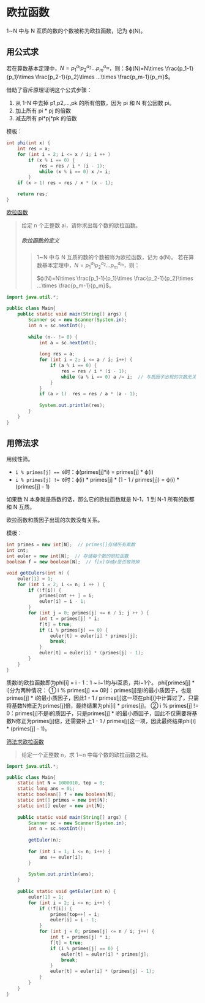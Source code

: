 # 欧拉函数

1∼N 中与 N 互质的数的个数被称为欧拉函数，记为 ϕ(N)。

## 用公式求

若在算数基本定理中，$N={p_1}^{a_1}{p_2}^{a_2}...{p_m}^{a_m}$，则：$ϕ(N)=N\times \frac{p_1-1}{p_1}\times \frac{p_2-1}{p_2}\times ...\times \frac{p_m-1}{p_m}$。

借助了容斥原理证明这个公式步骤：

1. 从 1-N 中去掉 p1,p2,...,pk 的所有倍数，因为 pi 和 N 有公因数 pi。
2. 加上所有 pi \* pj 的倍数
3. 减去所有 pi\*pj\*pk 的倍数

模板：

```java
int phi(int x) {
    int res = x;
    for (int i = 2; i <= x / i; i ++ )
        if (x % i == 0) {
            res = res / i * (i - 1);
            while (x % i == 0) x /= i;
        }
    if (x > 1) res = res / x * (x - 1);

    return res;
}
```

[欧拉函数](https://www.acwing.com/problem/content/875/)

> 给定 n 个正整数 ai，请你求出每个数的欧拉函数。
>
> ##### 欧拉函数的定义
>
> > 1∼N 中与 N 互质的数的个数被称为欧拉函数，记为 ϕ(N)。
> > 若在算数基本定理中，$N={p_1}^{a_1}{p_2}^{a_2}...{p_m}^{a_m}$，则：
> >
> > $ϕ(N)=N\times \frac{p_1-1}{p_1}\times \frac{p_2-1}{p_2}\times ...\times \frac{p_m-1}{p_m}$。

```java
import java.util.*;

public class Main{
    public static void main(String[] args) {
        Scanner sc = new Scanner(System.in);
        int n = sc.nextInt();
            
        while (n-- != 0) {
            int a = sc.nextInt();
            
            long res = a;
            for (int i = 2; i <= a / i; i++) {
                if (a % i == 0) {
                    res = res / i * (i - 1);  
                    while (a % i == 0) a /= i;  // 与质因子出现的次数无关
                }
            }
            if (a > 1)  res = res / a * (a - 1);
            
            System.out.println(res);
        }
    }
}
```



## 用筛法求

用线性筛。

+ `i % primes[j] == 0`时：ϕ(primes[j]\*i) = primes[j] \* ϕ(i)
+ `i % primes[j] != 0`时：ϕ(i) \* primes[j] \* (1 - 1 / primes[j]) = ϕ(i) \* (primes[j] - 1)

如果数 N 本身就是质数的话，那么它的欧拉函数就是 N-1，1 到 N-1 所有的数都和 N 互质。

欧拉函数和质因子出现的次数没有关系。

模板：

```java
int primes = new int[N];  // primes[]存储所有素数
int cnt;     
int euler = new int[N];  // 存储每个数的欧拉函数
boolean f = new boolean[N];  // f[x]存储x是否被筛掉

void getEulers(int n) {
    euler[1] = 1;
    for (int i = 2; i <= n; i ++ ) {
        if (!f[i]) {
            primes[cnt ++ ] = i;
            euler[i] = i - 1;
        }
        for (int j = 0; primes[j] <= n / i; j ++ ) {
            int t = primes[j] * i;
            f[t] = true;
            if (i % primes[j] == 0) {
                euler[t] = euler[i] * primes[j];
                break;
            }
            euler[t] = euler[i] * (primes[j] - 1);
        }
    }
}
```

质数i的欧拉函数即为phi[i] = i - 1：1 ~ i−1均与i互质，共i−1个。
phi[primes[j] * i]分为两种情况：
① i % primes[j] == 0时：primes[j]是i的最小质因子，也是primes[j] * i的最小质因子，因此1 - 1 / primes[j]这一项在phi[i]中计算过了，只需将基数N修正为primes[j]倍，最终结果为phi[i] * primes[j]。
② i % primes[j] != 0：primes[j]不是i的质因子，只是primes[j] * i的最小质因子，因此不仅需要将基数N修正为primes[j]倍，还需要补上1 - 1 / primes[j]这一项，因此最终结果phi[i] * (primes[j] - 1)。

[筛法求欧拉函数](https://www.acwing.com/problem/content/876/)

> 给定一个正整数 n，求 1∼n 中每个数的欧拉函数之和。

```java
import java.util.*;

public class Main{
    static int N = 1000010, top = 0;
    static long ans = 0L;
    static boolean[] f = new boolean[N];
    static int[] primes = new int[N];
    static int[] euler = new int[N];
    
    public static void main(String[] args) {
        Scanner sc = new Scanner(System.in);
        int n = sc.nextInt();
        
        getEuler(n);
        
        for (int i = 1; i <= n; i++) {
            ans += euler[i];
        }
        
        System.out.println(ans);
    }
    
    public static void getEuler(int n) {
        euler[1] = 1;
        for (int i = 2; i <= n; i++) {
            if (!f[i]) {
                primes[top++] = i;
                euler[i] = i - 1;
            }
            for (int j = 0; primes[j] <= n / i; j++) {
                int t = primes[j] * i;
                f[t] = true;
                if (i % primes[j] == 0) {
                    euler[t] = euler[i] * primes[j];
                    break;
                }
                euler[t] = euler[i] * (primes[j] - 1);
            }
        }
    }
}
```

